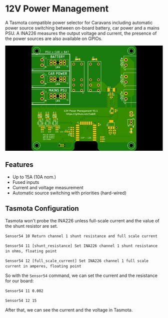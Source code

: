 # 12V Power Management
A Tasmota compatible power selector for Caravans including automatic power source switching between on-board battery, car power and a mains PSU.
A INA226 measures the output voltage and current, the presence of the power sources are also available on GPIOs.

![12V Power](./doc/12v_power_front.jpg)

## Features
* Up to 15A (10A nom.)
* Fused inputs
* Current and voltage measurement
* Automatic source switching with priorities (hard-wired)

## Tasmota Configuration
Tasmota won't probe the INA226 unless full-scale current and the value of the shunt resistor are set.
 
`Sensor54 10 Return channel 1 shunt resistance and full scale current`

`Sensor54 11 [shunt_resistance] Set INA226 channel 1 shunt resistance in ohms, floating point`

`Sensor54 12 [full_scale_current] Set INA226 channel 1 full scale current in amperes, floating point`

So with the `Sensor54` command, we can set the current and the resistance for our board:

`Sensor54 11 0.002`

`Sensor54 12 15`

After that, we can see the current and the voltage in Tasmota.